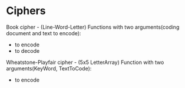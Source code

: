 # Ciphers

Book cipher - (Line-Word-Letter)
Functions with two arguments(coding document and text to encode):
- to encode
- to decode

Wheatstone-Playfair cipher - (5x5 LetterArray)
Function with two arguments(KeyWord, TextToCode):
- to encode
